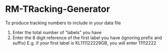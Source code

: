 # RM-TRacking-Generator

To produce tracking numbers to include in your data file
1. Enter the total number of "labels" you have
2. Enter the 8 digit reference of the first label you have (ignoring prefix and suffix)
   E.g. if your first label is KL111122229GB, you will enter 11112222
